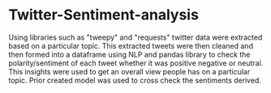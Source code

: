 # Twitter-Sentiment-analysis
Using libraries such as "tweepy" and "requests" twitter data were extracted based on a particular topic. This extracted tweets were then cleaned and then formed into a dataframe using NLP and pandas library to check the polarity/sentiment of each tweet whether it was positive negative or neutral. This insights were used to get an overall view people has on a particular topic. Prior created model was used to cross check the sentiments derived.
